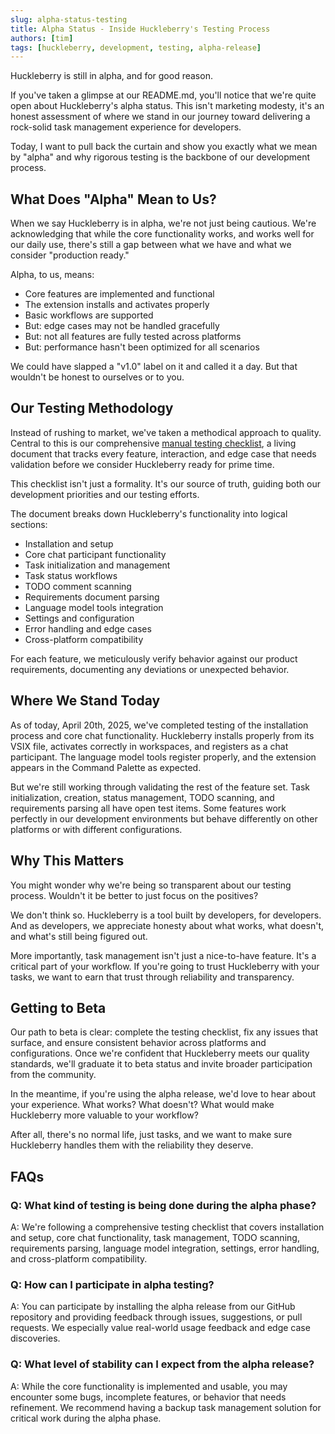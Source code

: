 ```yaml
---
slug: alpha-status-testing
title: Alpha Status - Inside Huckleberry's Testing Process
authors: [tim]
tags: [huckleberry, development, testing, alpha-release]
---
```


Huckleberry is still in alpha, and for good reason.

If you've taken a glimpse at our README.md, you'll notice that we're quite open about Huckleberry's alpha status. This isn't marketing modesty, it's an honest assessment of where we stand in our journey toward delivering a rock-solid task management experience for developers.

Today, I want to pull back the curtain and show you exactly what we mean by "alpha" and why rigorous testing is the backbone of our development process.

<!-- truncate -->

## What Does "Alpha" Mean to Us?

When we say Huckleberry is in alpha, we're not just being cautious. We're acknowledging that while the core functionality works, and works well for our daily use, there's still a gap between what we have and what we consider "production ready."

Alpha, to us, means:

- Core features are implemented and functional
- The extension installs and activates properly
- Basic workflows are supported
- But: edge cases may not be handled gracefully
- But: not all features are fully tested across platforms
- But: performance hasn't been optimized for all scenarios

We could have slapped a "v1.0" label on it and called it a day. But that wouldn't be honest to ourselves or to you.

## Our Testing Methodology

Instead of rushing to market, we've taken a methodical approach to quality. Central to this is our comprehensive [manual testing checklist](https://github.com/yourusername/vscode-huckleberry/blob/main/docs/manual-testing.md), a living document that tracks every feature, interaction, and edge case that needs validation before we consider Huckleberry ready for prime time.

This checklist isn't just a formality. It's our source of truth, guiding both our development priorities and our testing efforts.

The document breaks down Huckleberry's functionality into logical sections:

- Installation and setup
- Core chat participant functionality
- Task initialization and management
- Task status workflows
- TODO comment scanning
- Requirements document parsing
- Language model tools integration
- Settings and configuration
- Error handling and edge cases
- Cross-platform compatibility

For each feature, we meticulously verify behavior against our product requirements, documenting any deviations or unexpected behavior.

## Where We Stand Today

As of today, April 20th, 2025, we've completed testing of the installation process and core chat functionality. Huckleberry installs properly from its VSIX file, activates correctly in workspaces, and registers as a chat participant. The language model tools register properly, and the extension appears in the Command Palette as expected.

But we're still working through validating the rest of the feature set. Task initialization, creation, status management, TODO scanning, and requirements parsing all have open test items. Some features work perfectly in our development environments but behave differently on other platforms or with different configurations.

## Why This Matters

You might wonder why we're being so transparent about our testing process. Wouldn't it be better to just focus on the positives?

We don't think so. Huckleberry is a tool built by developers, for developers. And as developers, we appreciate honesty about what works, what doesn't, and what's still being figured out.

More importantly, task management isn't just a nice-to-have feature. It's a critical part of your workflow. If you're going to trust Huckleberry with your tasks, we want to earn that trust through reliability and transparency.

## Getting to Beta

Our path to beta is clear: complete the testing checklist, fix any issues that surface, and ensure consistent behavior across platforms and configurations. Once we're confident that Huckleberry meets our quality standards, we'll graduate it to beta status and invite broader participation from the community.

In the meantime, if you're using the alpha release, we'd love to hear about your experience. What works? What doesn't? What would make Huckleberry more valuable to your workflow?

After all, there's no normal life, just tasks, and we want to make sure Huckleberry handles them with the reliability they deserve.

## FAQs

### Q: What kind of testing is being done during the alpha phase?

A: We're following a comprehensive testing checklist that covers installation and setup, core chat functionality, task management, TODO scanning, requirements parsing, language model integration, settings, error handling, and cross-platform compatibility.

### Q: How can I participate in alpha testing?

A: You can participate by installing the alpha release from our GitHub repository and providing feedback through issues, suggestions, or pull requests. We especially value real-world usage feedback and edge case discoveries.

### Q: What level of stability can I expect from the alpha release?

A: While the core functionality is implemented and usable, you may encounter some bugs, incomplete features, or behavior that needs refinement. We recommend having a backup task management solution for critical work during the alpha phase.
